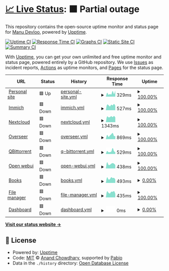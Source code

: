 # [📈 Live Status](https://Manu-Devloo.github.io/upptime): <!--live status--> **🟧 Partial outage**

This repository contains the open-source uptime monitor and status page for [Manu Devloo](www.manudevloo.com), powered by [Upptime](https://github.com/upptime/upptime).

[![Uptime CI](https://github.com/Manu-Devloo/upptime/workflows/Uptime%20CI/badge.svg)](https://github.com/Manu-Devloo/upptime/actions?query=workflow%3A%22Uptime+CI%22)
[![Response Time CI](https://github.com/Manu-Devloo/upptime/workflows/Response%20Time%20CI/badge.svg)](https://github.com/Manu-Devloo/upptime/actions?query=workflow%3A%22Response+Time+CI%22)
[![Graphs CI](https://github.com/Manu-Devloo/upptime/workflows/Graphs%20CI/badge.svg)](https://github.com/Manu-Devloo/upptime/actions?query=workflow%3A%22Graphs+CI%22)
[![Static Site CI](https://github.com/Manu-Devloo/upptime/workflows/Static%20Site%20CI/badge.svg)](https://github.com/Manu-Devloo/upptime/actions?query=workflow%3A%22Static+Site+CI%22)
[![Summary CI](https://github.com/Manu-Devloo/upptime/workflows/Summary%20CI/badge.svg)](https://github.com/Manu-Devloo/upptime/actions?query=workflow%3A%22Summary+CI%22)

With [Upptime](https://upptime.js.org), you can get your own unlimited and free uptime monitor and status page, powered entirely by a GitHub repository. We use [Issues](https://github.com/Manu-Devloo/upptime/issues) as incident reports, [Actions](https://github.com/Manu-Devloo/upptime/actions) as uptime monitors, and [Pages](https://Manu-Devloo.github.io/upptime) for the status page.

<!--start: status pages-->
<!-- This summary is generated by Upptime (https://github.com/upptime/upptime) -->
<!-- Do not edit this manually, your changes will be overwritten -->
<!-- prettier-ignore -->
| URL | Status | History | Response Time | Uptime |
| --- | ------ | ------- | ------------- | ------ |
| <img alt="" src="https://icons.duckduckgo.com/ip3/www.manudevloo.com.ico" height="13"> [Personal site](https://www.manudevloo.com) | 🟩 Up | [personal-site.yml](https://github.com/Manu-Devloo/upptime/commits/HEAD/history/personal-site.yml) | <details><summary><img alt="Response time graph" src="./graphs/personal-site/response-time-week.png" height="20"> 329ms</summary><br><a href="https://uptime.manudevloo.com/history/personal-site"><img alt="Response time 273" src="https://img.shields.io/endpoint?url=https%3A%2F%2Fraw.githubusercontent.com%2FManu-Devloo%2Fupptime%2FHEAD%2Fapi%2Fpersonal-site%2Fresponse-time.json"></a><br><a href="https://uptime.manudevloo.com/history/personal-site"><img alt="24-hour response time 555" src="https://img.shields.io/endpoint?url=https%3A%2F%2Fraw.githubusercontent.com%2FManu-Devloo%2Fupptime%2FHEAD%2Fapi%2Fpersonal-site%2Fresponse-time-day.json"></a><br><a href="https://uptime.manudevloo.com/history/personal-site"><img alt="7-day response time 329" src="https://img.shields.io/endpoint?url=https%3A%2F%2Fraw.githubusercontent.com%2FManu-Devloo%2Fupptime%2FHEAD%2Fapi%2Fpersonal-site%2Fresponse-time-week.json"></a><br><a href="https://uptime.manudevloo.com/history/personal-site"><img alt="30-day response time 359" src="https://img.shields.io/endpoint?url=https%3A%2F%2Fraw.githubusercontent.com%2FManu-Devloo%2Fupptime%2FHEAD%2Fapi%2Fpersonal-site%2Fresponse-time-month.json"></a><br><a href="https://uptime.manudevloo.com/history/personal-site"><img alt="1-year response time 273" src="https://img.shields.io/endpoint?url=https%3A%2F%2Fraw.githubusercontent.com%2FManu-Devloo%2Fupptime%2FHEAD%2Fapi%2Fpersonal-site%2Fresponse-time-year.json"></a></details> | <details><summary><a href="https://uptime.manudevloo.com/history/personal-site">100.00%</a></summary><a href="https://uptime.manudevloo.com/history/personal-site"><img alt="All-time uptime 100.00%" src="https://img.shields.io/endpoint?url=https%3A%2F%2Fraw.githubusercontent.com%2FManu-Devloo%2Fupptime%2FHEAD%2Fapi%2Fpersonal-site%2Fuptime.json"></a><br><a href="https://uptime.manudevloo.com/history/personal-site"><img alt="24-hour uptime 100.00%" src="https://img.shields.io/endpoint?url=https%3A%2F%2Fraw.githubusercontent.com%2FManu-Devloo%2Fupptime%2FHEAD%2Fapi%2Fpersonal-site%2Fuptime-day.json"></a><br><a href="https://uptime.manudevloo.com/history/personal-site"><img alt="7-day uptime 100.00%" src="https://img.shields.io/endpoint?url=https%3A%2F%2Fraw.githubusercontent.com%2FManu-Devloo%2Fupptime%2FHEAD%2Fapi%2Fpersonal-site%2Fuptime-week.json"></a><br><a href="https://uptime.manudevloo.com/history/personal-site"><img alt="30-day uptime 100.00%" src="https://img.shields.io/endpoint?url=https%3A%2F%2Fraw.githubusercontent.com%2FManu-Devloo%2Fupptime%2FHEAD%2Fapi%2Fpersonal-site%2Fuptime-month.json"></a><br><a href="https://uptime.manudevloo.com/history/personal-site"><img alt="1-year uptime 100.00%" src="https://img.shields.io/endpoint?url=https%3A%2F%2Fraw.githubusercontent.com%2FManu-Devloo%2Fupptime%2FHEAD%2Fapi%2Fpersonal-site%2Fuptime-year.json"></a></details>
| <img alt="" src="https://icons.duckduckgo.com/ip3/immich.manudevloo.com.ico" height="13"> [Immich](https://immich.manudevloo.com) | 🟥 Down | [immich.yml](https://github.com/Manu-Devloo/upptime/commits/HEAD/history/immich.yml) | <details><summary><img alt="Response time graph" src="./graphs/immich/response-time-week.png" height="20"> 527ms</summary><br><a href="https://uptime.manudevloo.com/history/immich"><img alt="Response time 628" src="https://img.shields.io/endpoint?url=https%3A%2F%2Fraw.githubusercontent.com%2FManu-Devloo%2Fupptime%2FHEAD%2Fapi%2Fimmich%2Fresponse-time.json"></a><br><a href="https://uptime.manudevloo.com/history/immich"><img alt="24-hour response time 416" src="https://img.shields.io/endpoint?url=https%3A%2F%2Fraw.githubusercontent.com%2FManu-Devloo%2Fupptime%2FHEAD%2Fapi%2Fimmich%2Fresponse-time-day.json"></a><br><a href="https://uptime.manudevloo.com/history/immich"><img alt="7-day response time 527" src="https://img.shields.io/endpoint?url=https%3A%2F%2Fraw.githubusercontent.com%2FManu-Devloo%2Fupptime%2FHEAD%2Fapi%2Fimmich%2Fresponse-time-week.json"></a><br><a href="https://uptime.manudevloo.com/history/immich"><img alt="30-day response time 576" src="https://img.shields.io/endpoint?url=https%3A%2F%2Fraw.githubusercontent.com%2FManu-Devloo%2Fupptime%2FHEAD%2Fapi%2Fimmich%2Fresponse-time-month.json"></a><br><a href="https://uptime.manudevloo.com/history/immich"><img alt="1-year response time 628" src="https://img.shields.io/endpoint?url=https%3A%2F%2Fraw.githubusercontent.com%2FManu-Devloo%2Fupptime%2FHEAD%2Fapi%2Fimmich%2Fresponse-time-year.json"></a></details> | <details><summary><a href="https://uptime.manudevloo.com/history/immich">100.00%</a></summary><a href="https://uptime.manudevloo.com/history/immich"><img alt="All-time uptime 99.32%" src="https://img.shields.io/endpoint?url=https%3A%2F%2Fraw.githubusercontent.com%2FManu-Devloo%2Fupptime%2FHEAD%2Fapi%2Fimmich%2Fuptime.json"></a><br><a href="https://uptime.manudevloo.com/history/immich"><img alt="24-hour uptime 99.98%" src="https://img.shields.io/endpoint?url=https%3A%2F%2Fraw.githubusercontent.com%2FManu-Devloo%2Fupptime%2FHEAD%2Fapi%2Fimmich%2Fuptime-day.json"></a><br><a href="https://uptime.manudevloo.com/history/immich"><img alt="7-day uptime 100.00%" src="https://img.shields.io/endpoint?url=https%3A%2F%2Fraw.githubusercontent.com%2FManu-Devloo%2Fupptime%2FHEAD%2Fapi%2Fimmich%2Fuptime-week.json"></a><br><a href="https://uptime.manudevloo.com/history/immich"><img alt="30-day uptime 100.00%" src="https://img.shields.io/endpoint?url=https%3A%2F%2Fraw.githubusercontent.com%2FManu-Devloo%2Fupptime%2FHEAD%2Fapi%2Fimmich%2Fuptime-month.json"></a><br><a href="https://uptime.manudevloo.com/history/immich"><img alt="1-year uptime 99.32%" src="https://img.shields.io/endpoint?url=https%3A%2F%2Fraw.githubusercontent.com%2FManu-Devloo%2Fupptime%2FHEAD%2Fapi%2Fimmich%2Fuptime-year.json"></a></details>
| <img alt="" src="https://icons.duckduckgo.com/ip3/nextcloud.manudevloo.com.ico" height="13"> [Nextcloud](https://nextcloud.manudevloo.com) | 🟥 Down | [nextcloud.yml](https://github.com/Manu-Devloo/upptime/commits/HEAD/history/nextcloud.yml) | <details><summary><img alt="Response time graph" src="./graphs/nextcloud/response-time-week.png" height="20"> 1343ms</summary><br><a href="https://uptime.manudevloo.com/history/nextcloud"><img alt="Response time 1814" src="https://img.shields.io/endpoint?url=https%3A%2F%2Fraw.githubusercontent.com%2FManu-Devloo%2Fupptime%2FHEAD%2Fapi%2Fnextcloud%2Fresponse-time.json"></a><br><a href="https://uptime.manudevloo.com/history/nextcloud"><img alt="24-hour response time 1178" src="https://img.shields.io/endpoint?url=https%3A%2F%2Fraw.githubusercontent.com%2FManu-Devloo%2Fupptime%2FHEAD%2Fapi%2Fnextcloud%2Fresponse-time-day.json"></a><br><a href="https://uptime.manudevloo.com/history/nextcloud"><img alt="7-day response time 1343" src="https://img.shields.io/endpoint?url=https%3A%2F%2Fraw.githubusercontent.com%2FManu-Devloo%2Fupptime%2FHEAD%2Fapi%2Fnextcloud%2Fresponse-time-week.json"></a><br><a href="https://uptime.manudevloo.com/history/nextcloud"><img alt="30-day response time 1241" src="https://img.shields.io/endpoint?url=https%3A%2F%2Fraw.githubusercontent.com%2FManu-Devloo%2Fupptime%2FHEAD%2Fapi%2Fnextcloud%2Fresponse-time-month.json"></a><br><a href="https://uptime.manudevloo.com/history/nextcloud"><img alt="1-year response time 1814" src="https://img.shields.io/endpoint?url=https%3A%2F%2Fraw.githubusercontent.com%2FManu-Devloo%2Fupptime%2FHEAD%2Fapi%2Fnextcloud%2Fresponse-time-year.json"></a></details> | <details><summary><a href="https://uptime.manudevloo.com/history/nextcloud">100.00%</a></summary><a href="https://uptime.manudevloo.com/history/nextcloud"><img alt="All-time uptime 99.20%" src="https://img.shields.io/endpoint?url=https%3A%2F%2Fraw.githubusercontent.com%2FManu-Devloo%2Fupptime%2FHEAD%2Fapi%2Fnextcloud%2Fuptime.json"></a><br><a href="https://uptime.manudevloo.com/history/nextcloud"><img alt="24-hour uptime 99.98%" src="https://img.shields.io/endpoint?url=https%3A%2F%2Fraw.githubusercontent.com%2FManu-Devloo%2Fupptime%2FHEAD%2Fapi%2Fnextcloud%2Fuptime-day.json"></a><br><a href="https://uptime.manudevloo.com/history/nextcloud"><img alt="7-day uptime 100.00%" src="https://img.shields.io/endpoint?url=https%3A%2F%2Fraw.githubusercontent.com%2FManu-Devloo%2Fupptime%2FHEAD%2Fapi%2Fnextcloud%2Fuptime-week.json"></a><br><a href="https://uptime.manudevloo.com/history/nextcloud"><img alt="30-day uptime 99.66%" src="https://img.shields.io/endpoint?url=https%3A%2F%2Fraw.githubusercontent.com%2FManu-Devloo%2Fupptime%2FHEAD%2Fapi%2Fnextcloud%2Fuptime-month.json"></a><br><a href="https://uptime.manudevloo.com/history/nextcloud"><img alt="1-year uptime 99.20%" src="https://img.shields.io/endpoint?url=https%3A%2F%2Fraw.githubusercontent.com%2FManu-Devloo%2Fupptime%2FHEAD%2Fapi%2Fnextcloud%2Fuptime-year.json"></a></details>
| <img alt="" src="https://icons.duckduckgo.com/ip3/request.manudevloo.com.ico" height="13"> [Overseer](https://request.manudevloo.com) | 🟥 Down | [overseer.yml](https://github.com/Manu-Devloo/upptime/commits/HEAD/history/overseer.yml) | <details><summary><img alt="Response time graph" src="./graphs/overseer/response-time-week.png" height="20"> 869ms</summary><br><a href="https://uptime.manudevloo.com/history/overseer"><img alt="Response time 1061" src="https://img.shields.io/endpoint?url=https%3A%2F%2Fraw.githubusercontent.com%2FManu-Devloo%2Fupptime%2FHEAD%2Fapi%2Foverseer%2Fresponse-time.json"></a><br><a href="https://uptime.manudevloo.com/history/overseer"><img alt="24-hour response time 420" src="https://img.shields.io/endpoint?url=https%3A%2F%2Fraw.githubusercontent.com%2FManu-Devloo%2Fupptime%2FHEAD%2Fapi%2Foverseer%2Fresponse-time-day.json"></a><br><a href="https://uptime.manudevloo.com/history/overseer"><img alt="7-day response time 869" src="https://img.shields.io/endpoint?url=https%3A%2F%2Fraw.githubusercontent.com%2FManu-Devloo%2Fupptime%2FHEAD%2Fapi%2Foverseer%2Fresponse-time-week.json"></a><br><a href="https://uptime.manudevloo.com/history/overseer"><img alt="30-day response time 799" src="https://img.shields.io/endpoint?url=https%3A%2F%2Fraw.githubusercontent.com%2FManu-Devloo%2Fupptime%2FHEAD%2Fapi%2Foverseer%2Fresponse-time-month.json"></a><br><a href="https://uptime.manudevloo.com/history/overseer"><img alt="1-year response time 1061" src="https://img.shields.io/endpoint?url=https%3A%2F%2Fraw.githubusercontent.com%2FManu-Devloo%2Fupptime%2FHEAD%2Fapi%2Foverseer%2Fresponse-time-year.json"></a></details> | <details><summary><a href="https://uptime.manudevloo.com/history/overseer">100.00%</a></summary><a href="https://uptime.manudevloo.com/history/overseer"><img alt="All-time uptime 96.84%" src="https://img.shields.io/endpoint?url=https%3A%2F%2Fraw.githubusercontent.com%2FManu-Devloo%2Fupptime%2FHEAD%2Fapi%2Foverseer%2Fuptime.json"></a><br><a href="https://uptime.manudevloo.com/history/overseer"><img alt="24-hour uptime 99.98%" src="https://img.shields.io/endpoint?url=https%3A%2F%2Fraw.githubusercontent.com%2FManu-Devloo%2Fupptime%2FHEAD%2Fapi%2Foverseer%2Fuptime-day.json"></a><br><a href="https://uptime.manudevloo.com/history/overseer"><img alt="7-day uptime 100.00%" src="https://img.shields.io/endpoint?url=https%3A%2F%2Fraw.githubusercontent.com%2FManu-Devloo%2Fupptime%2FHEAD%2Fapi%2Foverseer%2Fuptime-week.json"></a><br><a href="https://uptime.manudevloo.com/history/overseer"><img alt="30-day uptime 100.00%" src="https://img.shields.io/endpoint?url=https%3A%2F%2Fraw.githubusercontent.com%2FManu-Devloo%2Fupptime%2FHEAD%2Fapi%2Foverseer%2Fuptime-month.json"></a><br><a href="https://uptime.manudevloo.com/history/overseer"><img alt="1-year uptime 96.84%" src="https://img.shields.io/endpoint?url=https%3A%2F%2Fraw.githubusercontent.com%2FManu-Devloo%2Fupptime%2FHEAD%2Fapi%2Foverseer%2Fuptime-year.json"></a></details>
| <img alt="" src="https://icons.duckduckgo.com/ip3/torrent.manudevloo.com.ico" height="13"> [QBittorrent](https://torrent.manudevloo.com) | 🟥 Down | [q-bittorrent.yml](https://github.com/Manu-Devloo/upptime/commits/HEAD/history/q-bittorrent.yml) | <details><summary><img alt="Response time graph" src="./graphs/q-bittorrent/response-time-week.png" height="20"> 529ms</summary><br><a href="https://uptime.manudevloo.com/history/q-bittorrent"><img alt="Response time 431" src="https://img.shields.io/endpoint?url=https%3A%2F%2Fraw.githubusercontent.com%2FManu-Devloo%2Fupptime%2FHEAD%2Fapi%2Fq-bittorrent%2Fresponse-time.json"></a><br><a href="https://uptime.manudevloo.com/history/q-bittorrent"><img alt="24-hour response time 215" src="https://img.shields.io/endpoint?url=https%3A%2F%2Fraw.githubusercontent.com%2FManu-Devloo%2Fupptime%2FHEAD%2Fapi%2Fq-bittorrent%2Fresponse-time-day.json"></a><br><a href="https://uptime.manudevloo.com/history/q-bittorrent"><img alt="7-day response time 529" src="https://img.shields.io/endpoint?url=https%3A%2F%2Fraw.githubusercontent.com%2FManu-Devloo%2Fupptime%2FHEAD%2Fapi%2Fq-bittorrent%2Fresponse-time-week.json"></a><br><a href="https://uptime.manudevloo.com/history/q-bittorrent"><img alt="30-day response time 459" src="https://img.shields.io/endpoint?url=https%3A%2F%2Fraw.githubusercontent.com%2FManu-Devloo%2Fupptime%2FHEAD%2Fapi%2Fq-bittorrent%2Fresponse-time-month.json"></a><br><a href="https://uptime.manudevloo.com/history/q-bittorrent"><img alt="1-year response time 431" src="https://img.shields.io/endpoint?url=https%3A%2F%2Fraw.githubusercontent.com%2FManu-Devloo%2Fupptime%2FHEAD%2Fapi%2Fq-bittorrent%2Fresponse-time-year.json"></a></details> | <details><summary><a href="https://uptime.manudevloo.com/history/q-bittorrent">100.00%</a></summary><a href="https://uptime.manudevloo.com/history/q-bittorrent"><img alt="All-time uptime 97.85%" src="https://img.shields.io/endpoint?url=https%3A%2F%2Fraw.githubusercontent.com%2FManu-Devloo%2Fupptime%2FHEAD%2Fapi%2Fq-bittorrent%2Fuptime.json"></a><br><a href="https://uptime.manudevloo.com/history/q-bittorrent"><img alt="24-hour uptime 99.98%" src="https://img.shields.io/endpoint?url=https%3A%2F%2Fraw.githubusercontent.com%2FManu-Devloo%2Fupptime%2FHEAD%2Fapi%2Fq-bittorrent%2Fuptime-day.json"></a><br><a href="https://uptime.manudevloo.com/history/q-bittorrent"><img alt="7-day uptime 100.00%" src="https://img.shields.io/endpoint?url=https%3A%2F%2Fraw.githubusercontent.com%2FManu-Devloo%2Fupptime%2FHEAD%2Fapi%2Fq-bittorrent%2Fuptime-week.json"></a><br><a href="https://uptime.manudevloo.com/history/q-bittorrent"><img alt="30-day uptime 100.00%" src="https://img.shields.io/endpoint?url=https%3A%2F%2Fraw.githubusercontent.com%2FManu-Devloo%2Fupptime%2FHEAD%2Fapi%2Fq-bittorrent%2Fuptime-month.json"></a><br><a href="https://uptime.manudevloo.com/history/q-bittorrent"><img alt="1-year uptime 97.85%" src="https://img.shields.io/endpoint?url=https%3A%2F%2Fraw.githubusercontent.com%2FManu-Devloo%2Fupptime%2FHEAD%2Fapi%2Fq-bittorrent%2Fuptime-year.json"></a></details>
| <img alt="" src="https://icons.duckduckgo.com/ip3/chat.manudevloo.com.ico" height="13"> [Open webui](https://chat.manudevloo.com) | 🟥 Down | [open-webui.yml](https://github.com/Manu-Devloo/upptime/commits/HEAD/history/open-webui.yml) | <details><summary><img alt="Response time graph" src="./graphs/open-webui/response-time-week.png" height="20"> 438ms</summary><br><a href="https://uptime.manudevloo.com/history/open-webui"><img alt="Response time 560" src="https://img.shields.io/endpoint?url=https%3A%2F%2Fraw.githubusercontent.com%2FManu-Devloo%2Fupptime%2FHEAD%2Fapi%2Fopen-webui%2Fresponse-time.json"></a><br><a href="https://uptime.manudevloo.com/history/open-webui"><img alt="24-hour response time 214" src="https://img.shields.io/endpoint?url=https%3A%2F%2Fraw.githubusercontent.com%2FManu-Devloo%2Fupptime%2FHEAD%2Fapi%2Fopen-webui%2Fresponse-time-day.json"></a><br><a href="https://uptime.manudevloo.com/history/open-webui"><img alt="7-day response time 438" src="https://img.shields.io/endpoint?url=https%3A%2F%2Fraw.githubusercontent.com%2FManu-Devloo%2Fupptime%2FHEAD%2Fapi%2Fopen-webui%2Fresponse-time-week.json"></a><br><a href="https://uptime.manudevloo.com/history/open-webui"><img alt="30-day response time 445" src="https://img.shields.io/endpoint?url=https%3A%2F%2Fraw.githubusercontent.com%2FManu-Devloo%2Fupptime%2FHEAD%2Fapi%2Fopen-webui%2Fresponse-time-month.json"></a><br><a href="https://uptime.manudevloo.com/history/open-webui"><img alt="1-year response time 560" src="https://img.shields.io/endpoint?url=https%3A%2F%2Fraw.githubusercontent.com%2FManu-Devloo%2Fupptime%2FHEAD%2Fapi%2Fopen-webui%2Fresponse-time-year.json"></a></details> | <details><summary><a href="https://uptime.manudevloo.com/history/open-webui">100.00%</a></summary><a href="https://uptime.manudevloo.com/history/open-webui"><img alt="All-time uptime 97.55%" src="https://img.shields.io/endpoint?url=https%3A%2F%2Fraw.githubusercontent.com%2FManu-Devloo%2Fupptime%2FHEAD%2Fapi%2Fopen-webui%2Fuptime.json"></a><br><a href="https://uptime.manudevloo.com/history/open-webui"><img alt="24-hour uptime 99.98%" src="https://img.shields.io/endpoint?url=https%3A%2F%2Fraw.githubusercontent.com%2FManu-Devloo%2Fupptime%2FHEAD%2Fapi%2Fopen-webui%2Fuptime-day.json"></a><br><a href="https://uptime.manudevloo.com/history/open-webui"><img alt="7-day uptime 100.00%" src="https://img.shields.io/endpoint?url=https%3A%2F%2Fraw.githubusercontent.com%2FManu-Devloo%2Fupptime%2FHEAD%2Fapi%2Fopen-webui%2Fuptime-week.json"></a><br><a href="https://uptime.manudevloo.com/history/open-webui"><img alt="30-day uptime 100.00%" src="https://img.shields.io/endpoint?url=https%3A%2F%2Fraw.githubusercontent.com%2FManu-Devloo%2Fupptime%2FHEAD%2Fapi%2Fopen-webui%2Fuptime-month.json"></a><br><a href="https://uptime.manudevloo.com/history/open-webui"><img alt="1-year uptime 97.55%" src="https://img.shields.io/endpoint?url=https%3A%2F%2Fraw.githubusercontent.com%2FManu-Devloo%2Fupptime%2FHEAD%2Fapi%2Fopen-webui%2Fuptime-year.json"></a></details>
| <img alt="" src="https://icons.duckduckgo.com/ip3/books.manudevloo.com.ico" height="13"> [Books](https://books.manudevloo.com) | 🟥 Down | [books.yml](https://github.com/Manu-Devloo/upptime/commits/HEAD/history/books.yml) | <details><summary><img alt="Response time graph" src="./graphs/books/response-time-week.png" height="20"> 493ms</summary><br><a href="https://uptime.manudevloo.com/history/books"><img alt="Response time 564" src="https://img.shields.io/endpoint?url=https%3A%2F%2Fraw.githubusercontent.com%2FManu-Devloo%2Fupptime%2FHEAD%2Fapi%2Fbooks%2Fresponse-time.json"></a><br><a href="https://uptime.manudevloo.com/history/books"><img alt="24-hour response time 350" src="https://img.shields.io/endpoint?url=https%3A%2F%2Fraw.githubusercontent.com%2FManu-Devloo%2Fupptime%2FHEAD%2Fapi%2Fbooks%2Fresponse-time-day.json"></a><br><a href="https://uptime.manudevloo.com/history/books"><img alt="7-day response time 493" src="https://img.shields.io/endpoint?url=https%3A%2F%2Fraw.githubusercontent.com%2FManu-Devloo%2Fupptime%2FHEAD%2Fapi%2Fbooks%2Fresponse-time-week.json"></a><br><a href="https://uptime.manudevloo.com/history/books"><img alt="30-day response time 454" src="https://img.shields.io/endpoint?url=https%3A%2F%2Fraw.githubusercontent.com%2FManu-Devloo%2Fupptime%2FHEAD%2Fapi%2Fbooks%2Fresponse-time-month.json"></a><br><a href="https://uptime.manudevloo.com/history/books"><img alt="1-year response time 564" src="https://img.shields.io/endpoint?url=https%3A%2F%2Fraw.githubusercontent.com%2FManu-Devloo%2Fupptime%2FHEAD%2Fapi%2Fbooks%2Fresponse-time-year.json"></a></details> | <details><summary><a href="https://uptime.manudevloo.com/history/books">0.00%</a></summary><a href="https://uptime.manudevloo.com/history/books"><img alt="All-time uptime 79.96%" src="https://img.shields.io/endpoint?url=https%3A%2F%2Fraw.githubusercontent.com%2FManu-Devloo%2Fupptime%2FHEAD%2Fapi%2Fbooks%2Fuptime.json"></a><br><a href="https://uptime.manudevloo.com/history/books"><img alt="24-hour uptime 0.00%" src="https://img.shields.io/endpoint?url=https%3A%2F%2Fraw.githubusercontent.com%2FManu-Devloo%2Fupptime%2FHEAD%2Fapi%2Fbooks%2Fuptime-day.json"></a><br><a href="https://uptime.manudevloo.com/history/books"><img alt="7-day uptime 0.00%" src="https://img.shields.io/endpoint?url=https%3A%2F%2Fraw.githubusercontent.com%2FManu-Devloo%2Fupptime%2FHEAD%2Fapi%2Fbooks%2Fuptime-week.json"></a><br><a href="https://uptime.manudevloo.com/history/books"><img alt="30-day uptime 1.38%" src="https://img.shields.io/endpoint?url=https%3A%2F%2Fraw.githubusercontent.com%2FManu-Devloo%2Fupptime%2FHEAD%2Fapi%2Fbooks%2Fuptime-month.json"></a><br><a href="https://uptime.manudevloo.com/history/books"><img alt="1-year uptime 79.96%" src="https://img.shields.io/endpoint?url=https%3A%2F%2Fraw.githubusercontent.com%2FManu-Devloo%2Fupptime%2FHEAD%2Fapi%2Fbooks%2Fuptime-year.json"></a></details>
| <img alt="" src="https://icons.duckduckgo.com/ip3/file.manudevloo.com.ico" height="13"> [File manager](https://file.manudevloo.com) | 🟥 Down | [file-manager.yml](https://github.com/Manu-Devloo/upptime/commits/HEAD/history/file-manager.yml) | <details><summary><img alt="Response time graph" src="./graphs/file-manager/response-time-week.png" height="20"> 435ms</summary><br><a href="https://uptime.manudevloo.com/history/file-manager"><img alt="Response time 569" src="https://img.shields.io/endpoint?url=https%3A%2F%2Fraw.githubusercontent.com%2FManu-Devloo%2Fupptime%2FHEAD%2Fapi%2Ffile-manager%2Fresponse-time.json"></a><br><a href="https://uptime.manudevloo.com/history/file-manager"><img alt="24-hour response time 225" src="https://img.shields.io/endpoint?url=https%3A%2F%2Fraw.githubusercontent.com%2FManu-Devloo%2Fupptime%2FHEAD%2Fapi%2Ffile-manager%2Fresponse-time-day.json"></a><br><a href="https://uptime.manudevloo.com/history/file-manager"><img alt="7-day response time 435" src="https://img.shields.io/endpoint?url=https%3A%2F%2Fraw.githubusercontent.com%2FManu-Devloo%2Fupptime%2FHEAD%2Fapi%2Ffile-manager%2Fresponse-time-week.json"></a><br><a href="https://uptime.manudevloo.com/history/file-manager"><img alt="30-day response time 428" src="https://img.shields.io/endpoint?url=https%3A%2F%2Fraw.githubusercontent.com%2FManu-Devloo%2Fupptime%2FHEAD%2Fapi%2Ffile-manager%2Fresponse-time-month.json"></a><br><a href="https://uptime.manudevloo.com/history/file-manager"><img alt="1-year response time 569" src="https://img.shields.io/endpoint?url=https%3A%2F%2Fraw.githubusercontent.com%2FManu-Devloo%2Fupptime%2FHEAD%2Fapi%2Ffile-manager%2Fresponse-time-year.json"></a></details> | <details><summary><a href="https://uptime.manudevloo.com/history/file-manager">100.00%</a></summary><a href="https://uptime.manudevloo.com/history/file-manager"><img alt="All-time uptime 95.91%" src="https://img.shields.io/endpoint?url=https%3A%2F%2Fraw.githubusercontent.com%2FManu-Devloo%2Fupptime%2FHEAD%2Fapi%2Ffile-manager%2Fuptime.json"></a><br><a href="https://uptime.manudevloo.com/history/file-manager"><img alt="24-hour uptime 99.98%" src="https://img.shields.io/endpoint?url=https%3A%2F%2Fraw.githubusercontent.com%2FManu-Devloo%2Fupptime%2FHEAD%2Fapi%2Ffile-manager%2Fuptime-day.json"></a><br><a href="https://uptime.manudevloo.com/history/file-manager"><img alt="7-day uptime 100.00%" src="https://img.shields.io/endpoint?url=https%3A%2F%2Fraw.githubusercontent.com%2FManu-Devloo%2Fupptime%2FHEAD%2Fapi%2Ffile-manager%2Fuptime-week.json"></a><br><a href="https://uptime.manudevloo.com/history/file-manager"><img alt="30-day uptime 100.00%" src="https://img.shields.io/endpoint?url=https%3A%2F%2Fraw.githubusercontent.com%2FManu-Devloo%2Fupptime%2FHEAD%2Fapi%2Ffile-manager%2Fuptime-month.json"></a><br><a href="https://uptime.manudevloo.com/history/file-manager"><img alt="1-year uptime 95.91%" src="https://img.shields.io/endpoint?url=https%3A%2F%2Fraw.githubusercontent.com%2FManu-Devloo%2Fupptime%2FHEAD%2Fapi%2Ffile-manager%2Fuptime-year.json"></a></details>
| <img alt="" src="https://icons.duckduckgo.com/ip3/flame.manudevloo.com.ico" height="13"> [Dashboard](https://flame.manudevloo.com) | 🟥 Down | [dashboard.yml](https://github.com/Manu-Devloo/upptime/commits/HEAD/history/dashboard.yml) | <details><summary><img alt="Response time graph" src="./graphs/dashboard/response-time-week.png" height="20"> 0ms</summary><br><a href="https://uptime.manudevloo.com/history/dashboard"><img alt="Response time 736" src="https://img.shields.io/endpoint?url=https%3A%2F%2Fraw.githubusercontent.com%2FManu-Devloo%2Fupptime%2FHEAD%2Fapi%2Fdashboard%2Fresponse-time.json"></a><br><a href="https://uptime.manudevloo.com/history/dashboard"><img alt="24-hour response time 0" src="https://img.shields.io/endpoint?url=https%3A%2F%2Fraw.githubusercontent.com%2FManu-Devloo%2Fupptime%2FHEAD%2Fapi%2Fdashboard%2Fresponse-time-day.json"></a><br><a href="https://uptime.manudevloo.com/history/dashboard"><img alt="7-day response time 0" src="https://img.shields.io/endpoint?url=https%3A%2F%2Fraw.githubusercontent.com%2FManu-Devloo%2Fupptime%2FHEAD%2Fapi%2Fdashboard%2Fresponse-time-week.json"></a><br><a href="https://uptime.manudevloo.com/history/dashboard"><img alt="30-day response time 0" src="https://img.shields.io/endpoint?url=https%3A%2F%2Fraw.githubusercontent.com%2FManu-Devloo%2Fupptime%2FHEAD%2Fapi%2Fdashboard%2Fresponse-time-month.json"></a><br><a href="https://uptime.manudevloo.com/history/dashboard"><img alt="1-year response time 736" src="https://img.shields.io/endpoint?url=https%3A%2F%2Fraw.githubusercontent.com%2FManu-Devloo%2Fupptime%2FHEAD%2Fapi%2Fdashboard%2Fresponse-time-year.json"></a></details> | <details><summary><a href="https://uptime.manudevloo.com/history/dashboard">0.00%</a></summary><a href="https://uptime.manudevloo.com/history/dashboard"><img alt="All-time uptime 44.99%" src="https://img.shields.io/endpoint?url=https%3A%2F%2Fraw.githubusercontent.com%2FManu-Devloo%2Fupptime%2FHEAD%2Fapi%2Fdashboard%2Fuptime.json"></a><br><a href="https://uptime.manudevloo.com/history/dashboard"><img alt="24-hour uptime 0.00%" src="https://img.shields.io/endpoint?url=https%3A%2F%2Fraw.githubusercontent.com%2FManu-Devloo%2Fupptime%2FHEAD%2Fapi%2Fdashboard%2Fuptime-day.json"></a><br><a href="https://uptime.manudevloo.com/history/dashboard"><img alt="7-day uptime 0.00%" src="https://img.shields.io/endpoint?url=https%3A%2F%2Fraw.githubusercontent.com%2FManu-Devloo%2Fupptime%2FHEAD%2Fapi%2Fdashboard%2Fuptime-week.json"></a><br><a href="https://uptime.manudevloo.com/history/dashboard"><img alt="30-day uptime 1.38%" src="https://img.shields.io/endpoint?url=https%3A%2F%2Fraw.githubusercontent.com%2FManu-Devloo%2Fupptime%2FHEAD%2Fapi%2Fdashboard%2Fuptime-month.json"></a><br><a href="https://uptime.manudevloo.com/history/dashboard"><img alt="1-year uptime 44.99%" src="https://img.shields.io/endpoint?url=https%3A%2F%2Fraw.githubusercontent.com%2FManu-Devloo%2Fupptime%2FHEAD%2Fapi%2Fdashboard%2Fuptime-year.json"></a></details>

<!--end: status pages-->

[**Visit our status website →**](https://Manu-Devloo.github.io/upptime)

## 📄 License

- Powered by: [Upptime](https://github.com/upptime/upptime)
- Code: [MIT](./LICENSE) © [Anand Chowdhary](https://anandchowdhary.com), supported by [Pabio](https://pabio.com)
- Data in the `./history` directory: [Open Database License](https://opendatacommons.org/licenses/odbl/1-0/)
